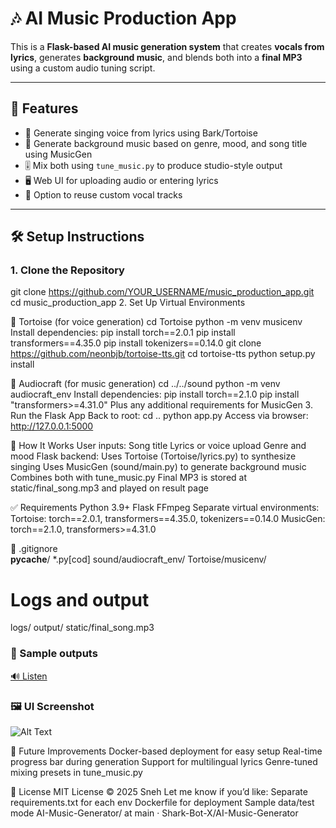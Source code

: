 
# 🎶 AI Music Production App

This is a **Flask-based AI music generation system** that creates **vocals from lyrics**, generates **background music**, and blends both into a **final MP3** using a custom audio tuning script.

---

## 🚀 Features

- 🎤 Generate singing voice from lyrics using Bark/Tortoise
- 🎼 Generate background music based on genre, mood, and song title using MusicGen
- 🎚️ Mix both using `tune_music.py` to produce studio-style output
- 🖥️ Web UI for uploading audio or entering lyrics
- 🔁 Option to reuse custom vocal tracks

---

## 🛠️ Setup Instructions

### 1. Clone the Repository
git clone https://github.com/YOUR_USERNAME/music_production_app.git
cd music_production_app
2. Set Up Virtual Environments

🐢 Tortoise (for voice generation)
cd Tortoise
python -m venv musicenv
Install dependencies:
pip install torch==2.0.1
pip install transformers==4.35.0
pip install tokenizers==0.14.0
git clone https://github.com/neonbjb/tortoise-tts.git
cd tortoise-tts
python setup.py install

🎵 Audiocraft (for music generation)
cd ../../sound
python -m venv audiocraft_env
Install dependencies:
pip install torch==2.1.0
pip install "transformers>=4.31.0"
Plus any additional requirements for MusicGen
3. Run the Flask App
Back to root:
cd ..
python app.py
Access via browser: http://127.0.0.1:5000

🧪 How It Works
User inputs:
Song title
Lyrics or voice upload
Genre and mood
Flask backend:
Uses Tortoise (Tortoise/lyrics.py) to synthesize singing
Uses MusicGen (sound/main.py) to generate background music
Combines both with tune_music.py
Final MP3 is stored at static/final_song.mp3 and played on result page

✅ Requirements
Python 3.9+
Flask
FFmpeg
Separate virtual environments:
Tortoise: torch==2.0.1, transformers==4.35.0, tokenizers==0.14.0
MusicGen: torch==2.1.0, transformers>=4.31.0

📁 .gitignore\
__pycache__/
*.py[cod]
sound/audiocraft_env/
Tortoise/musicenv/

# Logs and output
logs/
output/
static/final_song.mp3


### 🌟 Sample outputs
[🔊 Listen](output/best_final_mix.wav) 

### 🖼️ UI Screenshot
![Alt Text](output/image.png)


🧠 Future Improvements
Docker-based deployment for easy setup
Real-time progress bar during generation
Support for multilingual lyrics
Genre-tuned mixing presets in tune_music.py

📝 License
MIT License © 2025 Sneh
Let me know if you’d like:
Separate requirements.txt for each env
Dockerfile for deployment
Sample data/test mode
AI-Music-Generator/ at main · Shark-Bot-X/AI-Music-Generator
